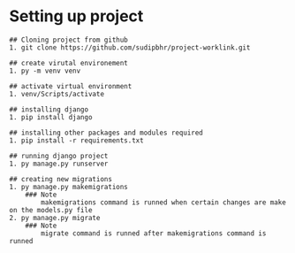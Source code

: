 # Setting up project
    ## Cloning project from github
    1. git clone https://github.com/sudipbhr/project-worklink.git
    
    ## create virutal environement
    1. py -m venv venv

    ## activate virtual environment
    1. venv/Scripts/activate
    
    ## installing django
    1. pip install django

    ## installing other packages and modules required
    1. pip install -r requirements.txt

    ## running django project
    1. py manage.py runserver

    ## creating new migrations
    1. py manage.py makemigrations
        ### Note
            makemigrations command is runned when certain changes are make on the models.py file
    2. py manage.py migrate
        ### Note
            migrate command is runned after makemigrations command is runned
